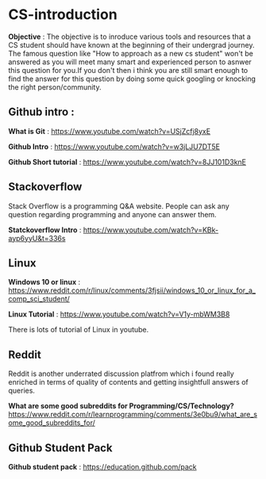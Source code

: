 # CS-introduction

**Objective** : The objective is to inroduce various tools and resources that a CS student should have known at the beginning of their undergrad journey. The famous question like "How to approach as a new cs student" won't be answered as you will meet many smart and experienced person to asnwer this question for you.If you don't then i think you are still smart enough to find the answer for this question by doing some quick googling or knocking the right person/community.

## Github intro :

**What is Git** : https://www.youtube.com/watch?v=USjZcfj8yxE

**Github Intro** : https://www.youtube.com/watch?v=w3jLJU7DT5E

**Github Short tutorial** : https://www.youtube.com/watch?v=8JJ101D3knE

## Stackoverflow
Stack Overflow is a programming Q&A website. People can ask any question regarding programming and anyone can answer them.

**Statckoverflow Intro** : https://www.youtube.com/watch?v=KBk-ayp6yyU&t=336s

## Linux
**Windows 10 or linux** : https://www.reddit.com/r/linux/comments/3fjsii/windows_10_or_linux_for_a_comp_sci_student/

**Linux Tutorial** : https://www.youtube.com/watch?v=V1y-mbWM3B8

There is lots of tutorial of Linux in youtube.

## Reddit
Reddit is another underrated discussion platfrom which i found really enriched in terms of quality of contents and getting insightfull answers of queries.

**What are some good subreddits for Programming/CS/Technology?** https://www.reddit.com/r/learnprogramming/comments/3e0bu9/what_are_some_good_subreddits_for/

## Github Student Pack

**Github student pack** : https://education.github.com/pack
